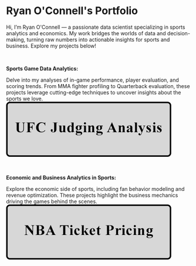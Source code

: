 # Ryan O'Connell's Portfolio

Hi, I’m Ryan O'Connell — a passionate data scientist specializing in sports analytics and economics. My work bridges the worlds of data and decision-making, turning raw numbers into actionable insights for sports and business. Explore my projects below!

&nbsp;<br>

**Sports Game Data Analytics:**

Delve into my analyses of in-game performance, player evaluation, and scoring trends. From MMA fighter profiling to Quarterback evaluation, these projects leverage cutting-edge techniques to uncover insights about the sports we love.
&nbsp;<br>
[![Image](assets/images/ufc_button.png)](https://oconnellryan.github.io/ufc-judging-analysis.html)

&nbsp;<br>

**Economic and Business Analytics in Sports:**

Explore the economic side of sports, including fan behavior modeling and revenue optimization. These projects highlight the business mechanics driving the games behind the scenes.
&nbsp;<br>
[![Image](assets/images/nba_button.png)](https://oconnellryan.github.io/nba-ticket-pricing.html)


